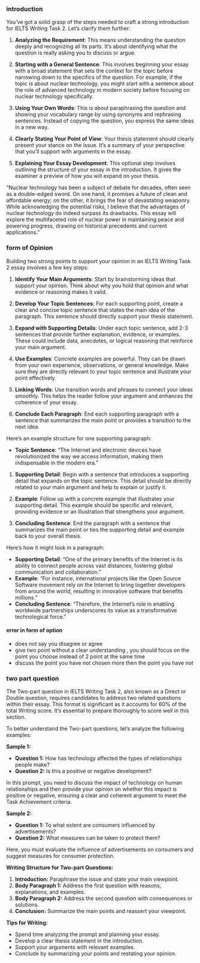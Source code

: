 
### introduction   
You’ve got a solid grasp of the steps needed to craft a strong introduction for IELTS Writing Task 2. Let’s clarify them further:

1. **Analyzing the Requirement**: This means understanding the question deeply and recognizing all its parts. It’s about identifying what the question is really asking you to discuss or argue.
    
2. **Starting with a General Sentence**: This involves beginning your essay with a broad statement that sets the context for the topic before narrowing down to the specifics of the question. For example, if the topic is about nuclear technology, you might start with a sentence about the role of advanced technology in modern society before focusing on nuclear technology specifically.
    
3. **Using Your Own Words**: This is about paraphrasing the question and showing your vocabulary range by using synonyms and rephrasing sentences. Instead of copying the question, you express the same ideas in a new way.
    
4. **Clearly Stating Your Point of View**: Your thesis statement should clearly present your stance on the issue. It’s a summary of your perspective that you’ll support with arguments in the essay.
    
5. **Explaining Your Essay Development**: This optional step involves outlining the structure of your essay in the introduction. It gives the examiner a preview of how you will expand on your thesis.

“Nuclear technology has been a subject of debate for decades, often seen as a double-edged sword. On one hand, it promises a future of clean and affordable energy; on the other, it brings the fear of devastating weaponry. While acknowledging the potential risks, I believe that the advantages of nuclear technology do indeed surpass its drawbacks. This essay will explore the multifaceted role of nuclear power in maintaining peace and powering progress, drawing on historical precedents and current applications.”

###  form of Opinion 

Building two strong points to support your opinion in an IELTS Writing Task 2 essay involves a few key steps:

1. **Identify Your Main Arguments**: Start by brainstorming ideas that support your opinion. Think about why you hold that opinion and what evidence or reasoning makes it valid.
    
2. **Develop Your Topic Sentences**: For each supporting point, create a clear and concise topic sentence that states the main idea of the paragraph. This sentence should directly support your thesis statement.
    
3. **Expand with Supporting Details**: Under each topic sentence, add 2-3 sentences that provide further explanation, evidence, or examples. These could include data, anecdotes, or logical reasoning that reinforce your main argument.
    
4. **Use Examples**: Concrete examples are powerful. They can be drawn from your own experience, observations, or general knowledge. Make sure they are directly relevant to your topic sentence and illustrate your point effectively.
    
5. **Linking Words**: Use transition words and phrases to connect your ideas smoothly. This helps the reader follow your argument and enhances the coherence of your essay.
    
6. **Conclude Each Paragraph**: End each supporting paragraph with a sentence that summarizes the main point or provides a transition to the next idea.
    

Here’s an example structure for one supporting paragraph:

- **Topic Sentence**: “The Internet and electronic devices have revolutionized the way we access information, making them indispensable in the modern era.”
1. **Supporting Detail**: Begin with a sentence that introduces a supporting detail that expands on the topic sentence. This detail should be directly related to your main argument and help to explain or justify it.
    
2. **Example**: Follow up with a concrete example that illustrates your supporting detail. This example should be specific and relevant, providing evidence or an illustration that strengthens your argument.
    
3. **Concluding Sentence**: End the paragraph with a sentence that summarizes the main point or ties the supporting detail and example back to your overall thesis.
    

Here’s how it might look in a paragraph:

- **Supporting Detail**: “One of the primary benefits of the Internet is its ability to connect people across vast distances, fostering global communication and collaboration.”
- **Example**: “For instance, international projects like the Open Source Software movement rely on the Internet to bring together developers from around the world, resulting in innovative software that benefits millions.”
- **Concluding Sentence**: “Therefore, the Internet’s role in enabling worldwide partnerships underscores its value as a transformative technological force.”
#### error  in form of option 
- does not say you disagree or agree 
- give two point without a clear understanding   , you should focus on the point you choose instead of 2 point at the same time 
- discuss the point you have not chosen more then the point you have not 

### two part question  
The Two-part question in IELTS Writing Task 2, also known as a Direct or Double question, requires candidates to address two related questions within their essay. This format is significant as it accounts for 60% of the total Writing score. It’s essential to prepare thoroughly to score well in this section.

To better understand the Two-part questions, let’s analyze the following examples:

**Sample 1:**

- **Question 1:** How has technology affected the types of relationships people make?
- **Question 2:** Is this a positive or negative development?

In this prompt, you need to discuss the impact of technology on human relationships and then provide your opinion on whether this impact is positive or negative, ensuring a clear and coherent argument to meet the Task Achievement criteria.

**Sample 2:**

- **Question 1:** To what extent are consumers influenced by advertisements?
- **Question 2:** What measures can be taken to protect them?

Here, you must evaluate the influence of advertisements on consumers and suggest measures for consumer protection.

**Writing Structure for Two-part Questions:**

1. **Introduction:** Paraphrase the issue and state your main viewpoint.
2. **Body Paragraph 1:** Address the first question with reasons, explanations, and examples.
3. **Body Paragraph 2:** Address the second question with consequences or solutions.
4. **Conclusion:** Summarize the main points and reassert your viewpoint.

**Tips for Writing:**

- Spend time analyzing the prompt and planning your essay.
- Develop a clear thesis statement in the introduction.
- Support your arguments with relevant examples.
- Conclude by summarizing your points and restating your opinion.


